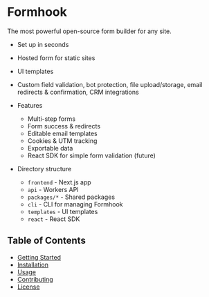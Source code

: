 # Formhook

The most powerful open-source form builder for any site.

- Set up in seconds
- Hosted form for static sites
- UI templates
- Custom field validation, bot protection, file upload/storage, email redirects & confirmation, CRM integrations

- Features

  - Multi-step forms
  - Form success & redirects
  - Editable email templates
  - Cookies & UTM tracking
  - Exportable data
  - React SDK for simple form validation (future)

- Directory structure
  - `frontend` - Next.js app
  - `api` - Workers API
  - `packages/*` - Shared packages
  - `cli` - CLI for managing Formhook
  - `templates` - UI templates
  - `react` - React SDK

## Table of Contents

- [Getting Started](#getting-started)
- [Installation](#installation)
- [Usage](#usage)
- [Contributing](#contributing)
- [License](#license)
